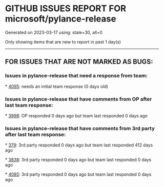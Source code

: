 
# GITHUB ISSUES REPORT FOR microsoft/pylance-release


Generated on 2023-03-17 using: stale=30, all=0


Only showing items that are new to report in past 1 day(s)


---

## FOR ISSUES THAT ARE NOT MARKED AS BUGS:


### Issues in pylance-release that need a response from team:


\* [4095](https://github.com/microsoft/pylance-release/issues/4095 "Feature request: Add support for Guido's occasionally-recommended sys.modules[__name__] &quot;hack&quot;"): needs an initial team response (0 days old)

### Issues in pylance-release that have comments from OP after last team response:


\* [3998](https://github.com/microsoft/pylance-release/issues/3998 "rename symbol not working"): OP responded 0 days ago but team last responded 0 days ago

### Issues in pylance-release that have comments from 3rd party after last team response:


\* [379](https://github.com/microsoft/pylance-release/issues/379 "Enhancement: Allow specification of a list of modules to not do type checking for"): 3rd party responded 0 days ago but team last responded 412 days ago

\* [3838](https://github.com/microsoft/pylance-release/issues/3838 "How to best deal with the inconsistencies between pyright, VS, and VSC?"): 3rd party responded 0 days ago but team last responded 0 days ago

\* [4085](https://github.com/microsoft/pylance-release/issues/4085 "Create documentation on the topic of using pylance and pyright (CLI) together"): 3rd party responded 0 days ago but team last responded 0 days ago
